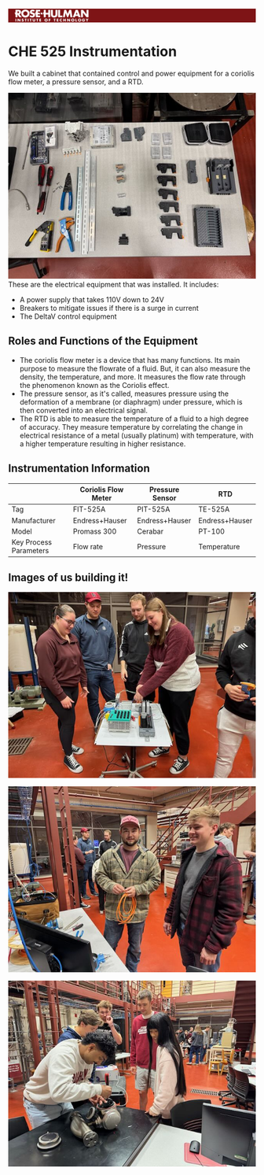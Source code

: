 ![RHIT wide logo](https://github.com/souriksaha02/che525instrumentation/blob/main/rhit-logo-wide.png?raw=true)
# CHE 525 Instrumentation

We built a cabinet that contained control and power equipment for a coriolis flow meter, a pressure sensor, and a RTD.

![](https://github.com/henthornlab/ProcessAnalytics/blob/master/2025-install/IMG_8216.jpeg?raw=true)
These are the electrical equipment that was installed. It includes:
* A power supply that takes 110V down to 24V
* Breakers to mitigate issues if there is a surge in current
* The DeltaV control equipment

## Roles and Functions of the Equipment

* The coriolis flow meter is a device that has many functions. Its main purpose to measure the flowrate of a fluid. But, it can also measure the density, the temperature, and more. It measures the flow rate through the phenomenon known as the Coriolis effect. 
* The pressure sensor, as it's called, measures pressure using the deformation of a membrane (or diaphragm) under pressure, which is then converted into an electrical signal. 
* The RTD is able to measure the temperature of a fluid to a high degree of accuracy. They measure temperature by correlating the change in electrical resistance of a metal (usually platinum) with temperature, with a higher temperature resulting in higher resistance. 

## Instrumentation Information

|  | Coriolis Flow Meter | Pressure Sensor | RTD |
|----------|----------|----------|----------|
| Tag   | FIT-525A   | PIT-525A   | TE-525A   |
| Manufacturer   | Endress+Hauser   | Endress+Hauser   | Endress+Hauser   |
| Model   | Promass 300   | Cerabar   | PT-100   |
| Key Process Parameters   | Flow rate   | Pressure   | Temperature   |

## Images of us building it!

![](https://github.com/henthornlab/ProcessAnalytics/blob/master/2025-install/IMG_8267.jpeg?raw=true)

![](https://github.com/henthornlab/ProcessAnalytics/blob/master/2025-install/IMG_8270.jpeg?raw=true)

![](https://github.com/henthornlab/ProcessAnalytics/blob/master/2025-install/IMG_8273.jpeg?raw=true)

